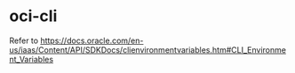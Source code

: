 # oci-cli

Refer to 
https://docs.oracle.com/en-us/iaas/Content/API/SDKDocs/clienvironmentvariables.htm#CLI_Environment_Variables